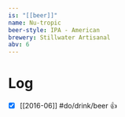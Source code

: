 ```yaml
---
is: "[[beer]]"
name: Nu-tropic
beer-style: IPA - American
brewery: Stillwater Artisanal
abv: 6
---
```

# Log
- [x] [[2016-06]] #do/drink/beer 👍
